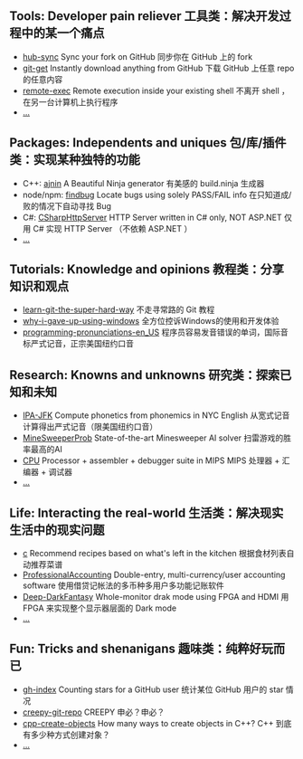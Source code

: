 ## Tools: Developer pain reliever  工具类：解决开发过程中的某一个痛点

- [hub-sync](https://github.com/b1f6c1c4/hub-sync) Sync your fork on GitHub  同步你在 GitHub 上的 fork
- [git-get](https://github.com/b1f6c1c4/git-get) Instantly download anything from GitHub  下载 GitHub 上任意 repo 的任意内容
- [remote-exec](https://github.com/b1f6c1c4/remote-exec) Remote execution inside your existing shell  不离开 shell ，在另一台计算机上执行程序
- [...](https://github.com/b1f6c1c4/b1f6c1c4/blob/master/full.md#%E5%B7%A5%E5%85%B7%E7%B1%BB%E8%A7%A3%E5%86%B3%E5%BC%80%E5%8F%91%E8%BF%87%E7%A8%8B%E4%B8%AD%E7%9A%84%E6%9F%90%E4%B8%80%E4%B8%AA%E7%97%9B%E7%82%B9)

## Packages: Independents and uniques  包/库/插件类：实现某种独特的功能

- C++: [ajnin](https://github.com/b1f6c1c4/ajnin) A Beautiful Ninja generator  有美感的 build.ninja 生成器
- node/npm: [findbug](https://github.com/b1f6c1c4/findbug) Locate bugs using solely PASS/FAIL info  在只知道成/败的情况下自动寻找 Bug
- C#: [CSharpHttpServer](https://github.com/b1f6c1c4/CSharpHttpServer) HTTP Server written in C# only, NOT ASP.NET  仅用 C# 实现 HTTP Server （不依赖 ASP.NET ）
- [...](https://github.com/b1f6c1c4/b1f6c1c4/blob/master/full.md#%E5%8C%85%E5%BA%93%E6%8F%92%E4%BB%B6%E7%B1%BB%E5%AE%9E%E7%8E%B0%E6%9F%90%E7%A7%8D%E7%8B%AC%E7%89%B9%E7%9A%84%E5%8A%9F%E8%83%BD)

## Tutorials: Knowledge and opinions  教程类：分享知识和观点

- [learn-git-the-super-hard-way](https://github.com/b1f6c1c4/learn-git-the-super-hard-way) 不走寻常路的 Git 教程
- [why-i-gave-up-using-windows](https://github.com/b1f6c1c4/why-i-gave-up-using-windows) 全方位控诉Windows的使用和开发体验
- [programming-pronunciations-en_US](https://github.com/b1f6c1c4/programming-pronunciations-en_US) 程序员容易发音错误的单词，国际音标严式记音，正宗美国纽约口音

## Research: Knowns and unknowns  研究类：探索已知和未知

- [IPA-JFK](https://github.com/b1f6c1c4/IPA-JFK) Compute phonetics from phonemics in NYC English  从宽式记音计算得出严式记音（限美国纽约口音）
- [MineSweeperProb](https://github.com/b1f6c1c4/MineSweeperProb) State-of-the-art Minesweeper AI solver  扫雷游戏的胜率最高的AI
- [CPU](https://github.com/b1f6c1c4/CPU) Processor + assembler + debugger suite in MIPS   MIPS 处理器 + 汇编器 + 调试器
- [...](https://github.com/b1f6c1c4/b1f6c1c4/blob/master/full.md#%E7%A0%94%E7%A9%B6%E7%B1%BB%E6%8E%A2%E7%B4%A2%E5%B7%B2%E7%9F%A5%E5%92%8C%E6%9C%AA%E7%9F%A5)

## Life: Interacting the real-world  生活类：解决现实生活中的现实问题

- [c](https://github.com/b1f6c1c4/c) Recommend recipes based on what's left in the kitchen  根据食材列表自动推荐菜谱
- [ProfessionalAccounting](https://github.com/b1f6c1c4/ProfessionalAccounting) Double-entry, multi-currency/user accounting software 使用借贷记帐法的多币种多用户多功能记账软件
- [Deep-DarkFantasy](https://github.com/b1f6c1c4/Deep-DarkFantasy) Whole-monitor drak mode using FPGA and HDMI  用 FPGA 来实现整个显示器层面的 Dark mode
- [...](https://github.com/b1f6c1c4/b1f6c1c4/blob/master/full.md#%E7%94%9F%E6%B4%BB%E7%B1%BB%E8%A7%A3%E5%86%B3%E7%8E%B0%E5%AE%9E%E7%94%9F%E6%B4%BB%E4%B8%AD%E7%9A%84%E7%8E%B0%E5%AE%9E%E9%97%AE%E9%A2%98)

## Fun: Tricks and shenanigans  趣味类：纯粹好玩而已

- [gh-index](https://github.com/b1f6c1c4/gh-index) Counting stars for a GitHub user  统计某位 GitHub 用户的 star 情况
- [creepy-git-repo](https://github.com/b1f6c1c4/creepy-git-repo) CREEPY  申必？申必？
- [cpp-create-objects](https://github.com/b1f6c1c4/cpp-create-objects) How many ways to create objects in C++?  C++ 到底有多少种方式创建对象？
- [...](https://github.com/b1f6c1c4/b1f6c1c4/blob/master/full.md#%E8%B6%A3%E5%91%B3%E7%B1%BB%E7%BA%AF%E7%B2%B9%E5%A5%BD%E7%8E%A9%E8%80%8C%E5%B7%B2)

